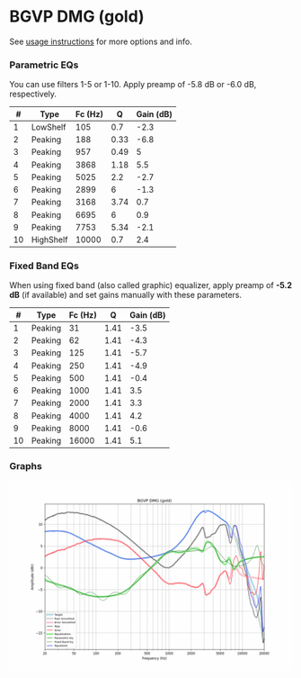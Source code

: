 # BGVP DMG (gold)
See [usage instructions](https://github.com/jaakkopasanen/AutoEq#usage) for more options and info.

### Parametric EQs
You can use filters 1-5 or 1-10. Apply preamp of -5.8 dB or -6.0 dB, respectively.

|   # | Type      |   Fc (Hz) |    Q |   Gain (dB) |
|-----|-----------|-----------|------|-------------|
|   1 | LowShelf  |       105 | 0.7  |        -2.3 |
|   2 | Peaking   |       188 | 0.33 |        -6.8 |
|   3 | Peaking   |       957 | 0.49 |         5   |
|   4 | Peaking   |      3868 | 1.18 |         5.5 |
|   5 | Peaking   |      5025 | 2.2  |        -2.7 |
|   6 | Peaking   |      2899 | 6    |        -1.3 |
|   7 | Peaking   |      3168 | 3.74 |         0.7 |
|   8 | Peaking   |      6695 | 6    |         0.9 |
|   9 | Peaking   |      7753 | 5.34 |        -2.1 |
|  10 | HighShelf |     10000 | 0.7  |         2.4 |

### Fixed Band EQs
When using fixed band (also called graphic) equalizer, apply preamp of **-5.2 dB** (if available) and set gains manually with these parameters.

|   # | Type    |   Fc (Hz) |    Q |   Gain (dB) |
|-----|---------|-----------|------|-------------|
|   1 | Peaking |        31 | 1.41 |        -3.5 |
|   2 | Peaking |        62 | 1.41 |        -4.3 |
|   3 | Peaking |       125 | 1.41 |        -5.7 |
|   4 | Peaking |       250 | 1.41 |        -4.9 |
|   5 | Peaking |       500 | 1.41 |        -0.4 |
|   6 | Peaking |      1000 | 1.41 |         3.5 |
|   7 | Peaking |      2000 | 1.41 |         3.3 |
|   8 | Peaking |      4000 | 1.41 |         4.2 |
|   9 | Peaking |      8000 | 1.41 |        -0.6 |
|  10 | Peaking |     16000 | 1.41 |         5.1 |

### Graphs
![](./BGVP%20DMG%20(gold).png)
